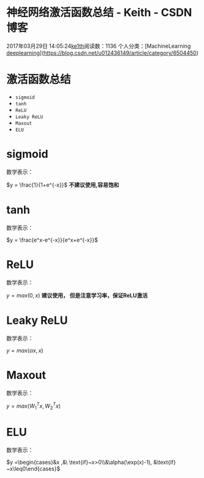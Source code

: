 # 神经网络激活函数总结 - Keith - CSDN博客





2017年03月29日 14:05:24[ke1th](https://me.csdn.net/u012436149)阅读数：1136
个人分类：[MachineLearning																[deeplearning](https://blog.csdn.net/u012436149/article/category/6416551)](https://blog.csdn.net/u012436149/article/category/6504450)








# 激活函数总结
- `sigmoid`
- `tanh`
- `ReLU`
- `Leaky ReLU`
- `Maxout`
- `ELU`

# sigmoid

数学表示： 


$y = \frac{1}{1+e^{-x}}$
**不建议使用,容易饱和**
# tanh

数学表示： 


$y = \frac{e^x-e^{-x}}{e^x+e^{-x}}$

# ReLU

数学表示： 


$y = max(0, x)$
**建议使用， 但是注意学习率，保证ReLU激活**
# Leaky ReLU

数学表示： 


$y = max(\alpha x, x)$

# Maxout

数学表示： 


$y = max(W_1^Tx, W_2^Tx)$

# ELU

数学表示： 


$y =\begin{cases}&x ,&\ \text{if}~x>0\\&\alpha(\exp(x)-1), &\text{if} ~x\leq0\end{cases}$






